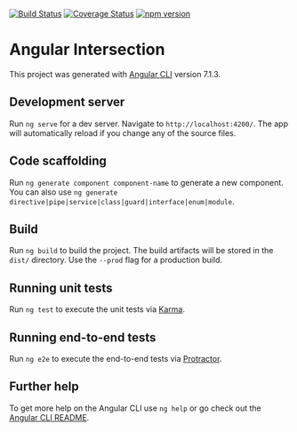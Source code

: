 [![Build Status](https://travis-ci.org/mralexandernickel/angular-intersection.svg?branch=master)](https://travis-ci.org/mralexandernickel/angular-intersection)
[![Coverage Status](https://coveralls.io/repos/github/mralexandernickel/angular-intersection/badge.svg?branch=master)](https://coveralls.io/github/mralexandernickel/angular-intersection?branch=master)
[![npm version](https://badge.fury.io/js/%40mralexandernickel%2Fangular-intersection.svg)](https://www.npmjs.com/@mralexandernickel/angular-intersection)

# Angular Intersection

This project was generated with [Angular CLI](https://github.com/angular/angular-cli) version 7.1.3.

## Development server

Run `ng serve` for a dev server. Navigate to `http://localhost:4200/`. The app will automatically reload if you change any of the source files.

## Code scaffolding

Run `ng generate component component-name` to generate a new component. You can also use `ng generate directive|pipe|service|class|guard|interface|enum|module`.

## Build

Run `ng build` to build the project. The build artifacts will be stored in the `dist/` directory. Use the `--prod` flag for a production build.

## Running unit tests

Run `ng test` to execute the unit tests via [Karma](https://karma-runner.github.io).

## Running end-to-end tests

Run `ng e2e` to execute the end-to-end tests via [Protractor](http://www.protractortest.org/).

## Further help

To get more help on the Angular CLI use `ng help` or go check out the [Angular CLI README](https://github.com/angular/angular-cli/blob/master/README.md).
